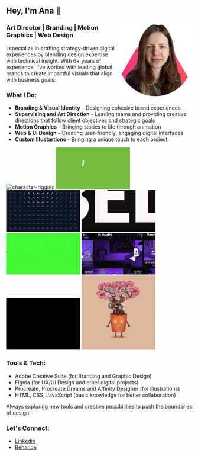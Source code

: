 ## Hey, I'm Ana 👋

<!--
**anadonos/anadonos** is a ✨ _special_ ✨ repository because its `README.md` (this file) appears on your GitHub profile.
-->

<img src=https://raw.githubusercontent.com/anadonos/anadonos/refs/heads/main/Images/profile%20image_teams.png alt=profileimage width=200 align=right>

### **Art Director | Branding | Motion Graphics | Web Design**

I specialize in crafting strategy-driven digital experiences by blending design expertise with technical insight. With 6+ years of experience, I've worked with leading global brands to create impactful visuals that align with business goals.

### **What I Do:**

- **Branding & Visual Identity** – Designing cohesive brand experiences
- **Supervising and Art Direction** - Leading teams and providing creative directions that follow client objectives and strategic goals
- **Motion Graphics** – Bringing stories to life through animation
- **Web & UI Design** – Creating user-friendly, engaging digital interfaces
- **Custom Illustartions** - Bringing a unique touch to each project
  
<img src=https://raw.githubusercontent.com/anadonos/anadonos/refs/heads/main/Images/character%20rigging.gif alt=character-rigging width=200>
<img src=https://raw.githubusercontent.com/anadonos/anadonos/refs/heads/main/Images/bike%20on%20poster.gif alt=bike-on-poster width=200>
<img src=https://raw.githubusercontent.com/anadonos/anadonos/refs/heads/main/Images/logo%20animation%20with%20script.gif alt=logo-animation-with-script width=200>
<img src=https://raw.githubusercontent.com/anadonos/anadonos/refs/heads/main/Images/playful%20typography.gif alt=playful-typography width=200>
<img src=https://raw.githubusercontent.com/anadonos/anadonos/refs/heads/main/Images/webflow%20website.gif alt=webflow-website width=200>
<img src=https://raw.githubusercontent.com/anadonos/anadonos/refs/heads/main/Images/halloween%20campaign.gif alt=halloween-campaign width=200>
<img src=https://raw.githubusercontent.com/anadonos/anadonos/refs/heads/main/Images/Coca-Cola%20Animation.gif alt=coca-cola-animation width=200>
<img src=https://raw.githubusercontent.com/anadonos/anadonos/refs/heads/main/Images/Enchanted%20Plants%20Animation.gif alt=nft-plants width=200>

### **Tools & Tech:**

- Adobe Creative Suite (for Branding and Graphic Design)
- Figma (for UX/UI Design and other digital projects)
- Procreate, Procreate Dreams and Affinity Designer (for illustrations)
- HTML, CSS, JavaScript (basic knowledge for better collaboration)

Always exploring new tools and creative possibilities to push the boundaries of design.

### **Let's Connect:**

- [Linkedin](https://www.linkedin.com/in/anamaria-donos/)
- [Behance](https://www.behance.net/anadonos)
